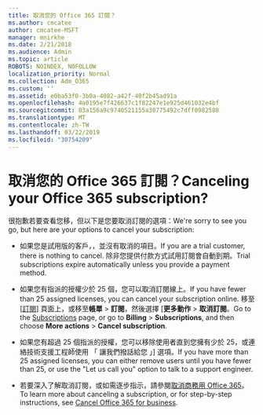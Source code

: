 ```yaml
---
title: 取消您的 Office 365 訂閱？
ms.author: cmcatee
author: cmcatee-MSFT
manager: mnirkhe
ms.date: 2/21/2018
ms.audience: Admin
ms.topic: article
ROBOTS: NOINDEX, NOFOLLOW
localization_priority: Normal
ms.collection: Adm_O365
ms.custom: ''
ms.assetid: e0ba53f0-3b0a-4082-a42f-40f2b45ad91a
ms.openlocfilehash: 4a0195e7f426637c1f82247e1e925d461032e4bf
ms.sourcegitcommit: 03a156a9c9740521155a30775492c7dff0982588
ms.translationtype: MT
ms.contentlocale: zh-TW
ms.lasthandoff: 03/22/2019
ms.locfileid: "30754209"
---
```

# <a name="canceling-your-office-365-subscription"></a><span data-ttu-id="f63bc-102">取消您的 Office 365 訂閱？</span><span class="sxs-lookup"><span data-stu-id="f63bc-102">Canceling your Office 365 subscription?</span></span>

<span data-ttu-id="f63bc-103">很抱歉若要查看您移，但以下是您要取消訂閱的選項：</span><span class="sxs-lookup"><span data-stu-id="f63bc-103">We're sorry to see you go, but here are your options to cancel your subscription:</span></span>
  
- <span data-ttu-id="f63bc-104">如果您是試用版的客戶，，並沒有取消的項目。</span><span class="sxs-lookup"><span data-stu-id="f63bc-104">If you are a trial customer, there is nothing to cancel.</span></span> <span data-ttu-id="f63bc-105">除非您提供付款方式試用訂閱會自動到期。</span><span class="sxs-lookup"><span data-stu-id="f63bc-105">Trial subscriptions expire automatically unless you provide a payment method.</span></span>
    
- <span data-ttu-id="f63bc-106">如果您有指派的授權少於 25 個，您可以取消訂閱線上。</span><span class="sxs-lookup"><span data-stu-id="f63bc-106">If you have fewer than 25 assigned licenses, you can cancel your subscription online.</span></span> <span data-ttu-id="f63bc-107">移至 [[訂閱](https://go.microsoft.com/fwlink/p/?linkid=842054)] 頁面上，或移至**帳單** \> **訂閱**，然後選擇 [**更多動作** \> **取消訂閱**。</span><span class="sxs-lookup"><span data-stu-id="f63bc-107">Go to the [Subscriptions](https://go.microsoft.com/fwlink/p/?linkid=842054) page, or go to **Billing** \> **Subscriptions**, and then choose **More actions** \> **Cancel subscription**.</span></span>
    
- <span data-ttu-id="f63bc-108">如果您有超過 25 個指派的授權，您可以移除使用者直到您擁有少於 25，或連絡技術支援工程師使用 「 讓我們撥話給您 」] 選項。</span><span class="sxs-lookup"><span data-stu-id="f63bc-108">If you have more than 25 assigned licenses, you can either remove users until you have fewer than 25, or use the "Let us call you" option to talk to a support engineer.</span></span>
    
- <span data-ttu-id="f63bc-109">若要深入了解取消訂閱，或如需逐步指示，請參閱[取消商務用 Office 365](https://support.office.com/article/b1bc0bef-4608-4601-813a-cdd9f746709a)。</span><span class="sxs-lookup"><span data-stu-id="f63bc-109">To learn more about canceling a subscription, or for step-by-step instructions, see [Cancel Office 365 for business](https://support.office.com/article/b1bc0bef-4608-4601-813a-cdd9f746709a).</span></span>
    

